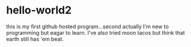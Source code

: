 # hello-world2
this is my first github hosted program...second actually
I'm new to programming but eagar to learn.
I've also tried moon tacos but think that earth still has 'em beat.
